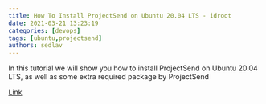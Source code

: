 ```yaml
---
title: How To Install ProjectSend on Ubuntu 20.04 LTS - idroot
date: 2021-03-21 13:23:19
categories: [devops]
tags: [ubuntu,projectsend]
authors: sedlav
---
```


In this tutorial we will show you how to install ProjectSend on Ubuntu 20.04 LTS, as well as some extra required package by ProjectSend

[Link](https://idroot.us/install-projectsend-ubuntu-20-04/)
